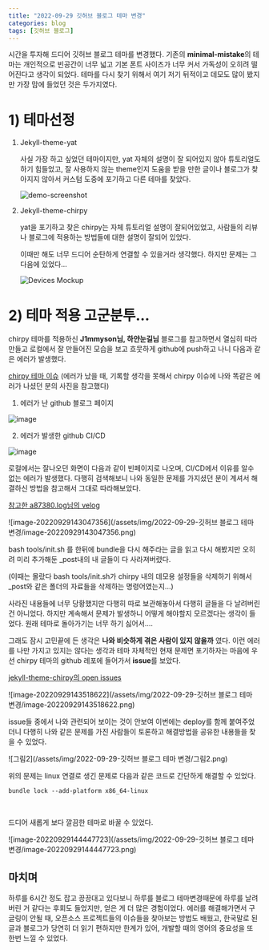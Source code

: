 ```yaml
---
title: "2022-09-29 깃허브 블로그 테마 변경"
categories: blog
tags: [깃허브 블로그]
---
```


시간을 투자해 드디어 깃허브 블로그 테마를 변경했다. 기존의 **minimal-mistake**의 테마는 개인적으로 빈공간이 너무 넓고 기본 폰트 사이즈가 너무 커서 가독성이 오히려 떨어진다고 생각이 되었다. 테마를 다시 찾기 위해서 여기 저기 뒤적이고 데모도 많이 봤지만 가장 맘에 들었던 것은 두가지였다.

# 1) 테마선정

1. Jekyll-theme-yat

   사실 가장 하고 싶었던 테마이지만, yat 자체의 설명이 잘 되어있지 않아 튜토리얼도 하기 힘들었고, 잘 사용하지 않는 theme인지 도움을 받을 만한 글이나 블로그가 찾아지지 않아서 커스텀 도중에 포기하고 다른 테마를 찾았다.

   ![demo-screenshot](https://user-images.githubusercontent.com/9413601/91842897-6a840b00-ec87-11ea-95ca-52abcc1ac063.png)

2. Jekyll-theme-chirpy

   yat을 포기하고 찾은 chirpy는 자체 튜토리얼 설명이 잘되어있었고, 사람들의 리뷰나 블로그에 적용하는 방법들에 대한 설명이 잘되어 있었다.

   이때만 해도 너무 드디어 순탄하게 연결할 수 있을거라 생각했다. 하지만 문제는 그다음에 있었다...

   ![Devices Mockup](https://raw.githubusercontent.com/cotes2020/chirpy-images/main/commons/devices-mockup.png)

# 2) 테마 적용 고군분투...

chirpy 테마를 적용하신 **J1mmyson님, 하얀눈길님** 블로그를 참고하면서 열심히 따라 만들고 로컬에서 잘 만들어진 모습을 보고 흐뭇하게 github에 push하고 나니 다음과 같은 에러가 발생했다.

[chirpy 테마 이슈](https://github.com/cotes2020/jekyll-theme-chirpy/issues/578) (에러가 났을 때, 기록할 생각을 못해서 chirpy 이슈에 나와 똑같은 에러가 나셨던 분의 사진을 참고했다)

1. 에러가 난 github 블로그 페이지

![image](https://user-images.githubusercontent.com/41880719/169641692-32a1f04e-06ce-4acf-b492-6b95cd015979.png)

2. 에러가 발생한 github CI/CD

![image](https://user-images.githubusercontent.com/11676357/153573789-74bd6a7c-4858-4490-a222-fd9af2efec0e.png)

로컬에서는 잘나오던 화면이 다음과 같이 빈페이지로 나오며, CI/CD에서 이유를 알수 없는 에러가 발생했다. 다행히 검색해보니 나와 동일한 문제를 가지셨던 분이 계셔서 해결하신 방법을 참고해서 그대로 따라해보았다.

[참고한 a87380.log님의 velog](https://velog.io/@a87380/Jekyll-Theme-Chirpy%EB%A1%9C-%EB%B0%94%EA%BE%B8%EB%8D%98-%EC%A4%91-%EB%82%AC%EB%8D%98-%EC%97%90%EB%9F%AC)

![image-20220929143047356](/assets/img/2022-09-29-깃허브 블로그 테마 변경/image-20220929143047356.png)

bash tools/init.sh 를 한뒤에 bundle을 다시 해주라는 글을 읽고 다시 해봤지만 오히려 미리 추가해둔 \_post내의 내 글들이 다 사라져버렸다.

(이때는 몰랐다 bash tools/init.sh가 chirpy 내의 데모용 설정들을 삭제하기 위해서 \_post와 같은 폴더의 자료들을 삭제하는 명령어였는지...)

사라진 내용들에 너무 당황했지만 다행히 따로 보관해놓아서 다행히 글들을 다 날려버린건 아니었다. 하지만 계속해서 문제가 발생하니 어떻게 해야할지 모르겠다는 생각이 들었다. 원래 테마로 돌아가기는 너무 하기 싫어서....

그래도 잠시 고민끝에 든 생각은 **나와 비슷하게 겪은 사람이 있지 않을까** 였다. 이런 에러를 나만 가지고 있지는 않다는 생각과 테마 자체적인 현재 문제면 포기하자는 마음에 우선 chirpy 테마의 github 레포에 들어가서 **issue**를 보았다.

[jekyll-theme-chirpy의 open issues](https://github.com/cotes2020/jekyll-theme-chirpy/issues)

![image-20220929143518622](/assets/img/2022-09-29-깃허브 블로그 테마 변경/image-20220929143518622.png)



issue들 중에서 나와 관련되어 보이는 것이 안보여 이번에는 deploy를 함께 붙여주었더니 다행히 나와 같은 문제를 가진 사람들이 토론하고 해결방법을 공유한 내용들을 찾을 수 있었다.



![그림2](/assets/img/2022-09-29-깃허브 블로그 테마 변경/그림2.png)



위의 문제는 linux 연결로 생긴 문제로 다음과 같은 코드로 간단하게 해결할 수 있었다.

```
bundle lock --add-platform x86_64-linux
```

<br>

드디어 새롭게 보다 깔끔한 테마로 바꿀 수 있었다. <br>



![image-20220929144447723](/assets/img/2022-09-29-깃허브 블로그 테마 변경/image-20220929144447723.png)



## 마치며

하루를 6시간 정도 잡고 끙끙대고 있다보니 하루를 블로그 테마변경때문에 하루를 날려버린 거 같다는 후회도 들었지만, 얻은 게 더 많은 경험이었다. 에러를 해결해가면서 구글링이 안될 때, 오픈소스 프로젝트들의 이슈들을 찾아보는 방법도 배웠고, 한국말로 된 글과 블로그가 당연히 더 읽기 편하지만 한계가 있어, 개발할 때의 영어의 중요성을 또 한번 느낄 수 있었다.
